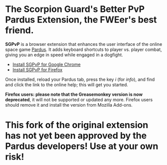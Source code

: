 # The Scorpion Guard's Better PvP Pardus Extension, the FWEer's best friend.

**SGPvP** is a browser extension that enhances the user interface of the online
space game [Pardus](http://www.pardus.at/). It adds keyboard shortcuts to player
vs. player combat, giving you an edge in speed while engaged in a dogfight.

* [Install SGPvP for Google Chrome](https://chrome.google.com/webstore/detail/sgs-better-pvp-pardus-ext/fgaanejfgbdmilifodhjhlpkigncjfih)
* [Install SGPvP for Firefox](https://addons.mozilla.org/firefox/addon/sgpvp-pardus-trader-edition//)

Once installed, reload your Pardus tab, press the key _i_ (for _info_), and find
and click the link to the online help; this will get you started.

**Firefox users: please note that the Greasemonkey version is now deprecated**, it will
not be supported or updated any more. Firefox users should remove it and install
the version from Mozilla Add-ons.

# This fork of the original extension has not yet been approved by the Pardus developers! Use at your own risk!
